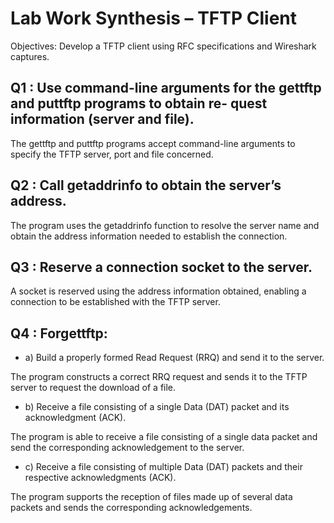 # Lab Work Synthesis – TFTP Client

Objectives: Develop a TFTP client using RFC specifications and Wireshark captures.

## Q1 : Use command-line arguments for the gettftp and puttftp programs to obtain re- quest information (server and file).

The gettftp and puttftp programs accept command-line arguments to specify the TFTP server, port and file concerned.


## Q2 : Call getaddrinfo to obtain the server’s address.

The program uses the getaddrinfo function to resolve the server name and obtain the address information needed to establish the connection.

## Q3 : Reserve a connection socket to the server.

A socket is reserved using the address information obtained, enabling a connection to be established with the TFTP server.

## Q4 : Forgettftp:
- a) Build a properly formed Read Request (RRQ) and send it to the server.
  
The program constructs a correct RRQ request and sends it to the TFTP server to request the download of a file.

- b) Receive a file consisting of a single Data (DAT) packet and its acknowledgment
(ACK).

The program is able to receive a file consisting of a single data packet and send the corresponding acknowledgement to the server.

- c) Receive a file consisting of multiple Data (DAT) packets and their respective acknowledgments (ACK).

The program supports the reception of files made up of several data packets and sends the corresponding acknowledgements.











